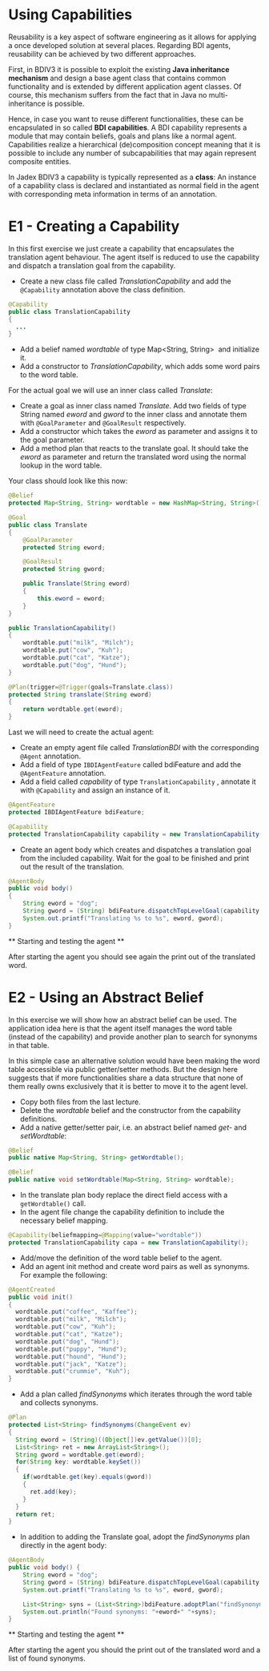 # Using Capabilities

Reusability is a key aspect of software engineering as it allows for applying a once developed solution at several places.
Regarding BDI agents, reusability can be achieved by two different approaches.

First, in BDIV3 it is possible to exploit the existing **Java inheritance mechanism** and design a base agent class that contains common functionality and is extended by different application agent classes.
Of course, this mechanism suffers from the fact that in Java no multi-inheritance is possible.

Hence, in case you want to reuse different functionalities, these can be encapsulated in so called **BDI capabilities**.
A BDI capability represents a module that may contain beliefs, goals and plans like a normal agent.
Capabilities realize a hierarchical (de)composition concept meaning that it is possible to include any number of subcapabilities that may again represent composite entities. 

In Jadex BDIV3 a capability is typically represented as a **class**:
An instance of a capability class is declared and instantiated as normal field in the agent with corresponding meta information in terms of an annotation. 

# E1 - Creating a Capability

In this first exercise we just create a capability that encapsulates the translation agent behaviour. The agent itself is reduced to use the capability and dispatch a translation goal from the capability.

- Create a new class file called *TranslationCapability* and add the ```@Capability``` annotation above the class definition.

```java
@Capability
public class TranslationCapability
{
  ...
}
```

- Add a belief named *wordtable* of type Map&lt;String, String&gt;  and initialize it.
- Add a constructor to *TranslationCapability*, which adds some word pairs to the word table.

For the actual goal we will use an inner class called *Translate*:

- Create a goal as inner class named *Translate*. Add two fields of type String named *eword* and *gword* to the inner class and annotate them with ```@GoalParameter``` and ```@GoalResult``` respectively.
- Add a constructor which takes the *eword* as parameter and assigns it to the goal parameter.
- Add a method plan that reacts to the translate goal. It should take the *eword* as parameter and return the translated word using the normal lookup in the word table.

Your class should look like this now:

```java
@Belief
protected Map<String, String> wordtable = new HashMap<String, String>();

@Goal
public class Translate
{
    @GoalParameter
    protected String eword;

    @GoalResult
    protected String gword;

    public Translate(String eword)
    {
        this.eword = eword;
    }
}

public TranslationCapability()
{
    wordtable.put("milk", "Milch");
    wordtable.put("cow", "Kuh");
    wordtable.put("cat", "Katze");
    wordtable.put("dog", "Hund");
}

@Plan(trigger=@Trigger(goals=Translate.class))
protected String translate(String eword)
{
    return wordtable.get(eword);
}
```

Last we will need to create the actual agent:

- Create an empty agent file called *TranslationBDI* with the corresponding ```@Agent``` annotation.
- Add a field of type ```IBDIAgentFeature``` called bdiFeature and add the ```@AgentFeature``` annotation.
- Add a field called *capability* of type ```TranslationCapability``` , annotate it with ```@Capability``` and assign an instance of it.

```java
@AgentFeature
protected IBDIAgentFeature bdiFeature;

@Capability
protected TranslationCapability capability = new TranslationCapability();
```

- Create an agent body which creates and dispatches a translation goal from the included capability. Wait for the goal to be finished and print out the result of the translation.

```java
@AgentBody
public void body()
{
    String eword = "dog";
    String gword = (String) bdiFeature.dispatchTopLevelGoal(capability.new Translate(eword)).get();
    System.out.printf("Translating %s to %s", eword, gword);
}
```

** Starting and testing the agent **

After starting the agent you should see again the print out of the translated word.

# E2 - Using an Abstract Belief

In this exercise we will show how an abstract belief can be used. The application idea here is that the agent itself manages the word table (instead of the capability) and provide another plan to search for synonyms in that table.

<x-hint title="This is just a simplified example">
In this simple case an alternative solution would have been making the word table accessible via public getter/setter methods. But the design here suggests that if more functionalities share a data structure that none of them really owns exclusively that it is better to move it to the agent level.
</x-hint>

- Copy both files from the last lecture.
- Delete the *wordtable* belief and the constructor from the capability definitions.
- Add a native getter/setter pair, i.e. an abstract belief named *get-* and *setWordtable*:

```java
@Belief
public native Map<String, String> getWordtable();

@Belief
public native void setWordtable(Map<String, String> wordtable);
```

- In the translate plan body replace the direct field access with a ```getWordtable()``` call.
- In the agent file change the capability definition to include the necessary belief mapping.

```java
@Capability(beliefmapping=@Mapping(value="wordtable"))
protected TranslationCapability capa = new TranslationCapability();
```

- Add/move the definition of the word table belief to the agent.
- Add an agent init method and create word pairs as well as synonyms. For example the following:

```java
@AgentCreated
public void init()
{
  wordtable.put("coffee", "Kaffee");
  wordtable.put("milk", "Milch");
  wordtable.put("cow", "Kuh");
  wordtable.put("cat", "Katze");
  wordtable.put("dog", "Hund");
  wordtable.put("puppy", "Hund");
  wordtable.put("hound", "Hund");
  wordtable.put("jack", "Katze");
  wordtable.put("crummie", "Kuh");
}
```

- Add a plan called *findSynonyms* which iterates through the word table and collects synonyms.

```java
@Plan
protected List<String> findSynonyms(ChangeEvent ev)
{
  String eword = (String)((Object[])ev.getValue())[0];
  List<String> ret = new ArrayList<String>();
  String gword = wordtable.get(eword);
  for(String key: wordtable.keySet())
  {
    if(wordtable.get(key).equals(gword))
    {
      ret.add(key);
    }
  }
  return ret;
}
```

- In addition to adding the Translate goal, adopt the *findSynonyms* plan directly in the agent body:

```java
@AgentBody
public void body() {
    String eword = "dog";
    String gword = (String) bdiFeature.dispatchTopLevelGoal(capability.new Translate(eword)).get();
    System.out.printf("Translating %s to %s", eword, gword);

    List<String> syns = (List<String>)bdiFeature.adoptPlan("findSynonyms", new Object[]{eword}).get();
    System.out.println("Found synonyms: "+eword+" "+syns);
}
```

** Starting and testing the agent **

After starting the agent you should the print out of the translated word and a list of found synonyms.
